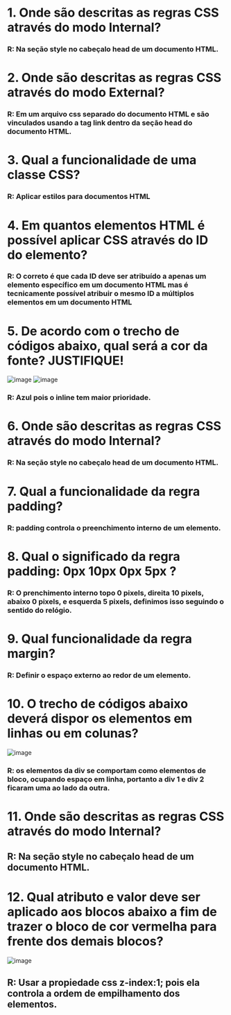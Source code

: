 # 1. Onde são descritas as regras CSS através do modo Internal?
### R: Na seção style no cabeçalo head de um documento HTML.

# 2. Onde são descritas as regras CSS através do modo External?
### R: Em um arquivo css separado do documento HTML e são vinculados usando a tag link dentro da seção head do documento HTML.

# 3. Qual a funcionalidade de uma classe CSS?
### R: Aplicar estilos para documentos HTML

# 4. Em quantos elementos HTML é possível aplicar CSS através do ID do elemento?
### R: O correto é que cada ID deve ser atribuído a apenas um elemento específico em um documento HTML mas é tecnicamente possível atribuir o mesmo ID a múltiplos elementos em um documento HTML

# 5. De acordo com o trecho de códigos abaixo, qual será a cor da fonte? JUSTIFIQUE!
![image](https://github.com/DanielFreitassc/FrontendTercaFeira/assets/129224303/c5ecc49e-776f-4eb4-a899-ba416e60cb1a) ![image](https://github.com/DanielFreitassc/FrontendTercaFeira/assets/129224303/6324e13e-aa28-47a4-9b00-e58647cfb3ac)


### R: Azul pois o inline tem maior prioridade.

# 6. Onde são descritas as regras CSS através do modo Internal?
### R: Na seção style no cabeçalo head de um documento HTML.

# 7. Qual a funcionalidade da regra padding?
### R: padding controla o preenchimento interno de um elemento.

# 8. Qual o significado da regra padding: 0px 10px 0px 5px ?
### R: O prenchimento interno  topo 0 pixels, direita 10 pixels, abaixo 0 pixels, e esquerda 5 pixels, definimos isso seguindo o sentido do relógio. 

# 9. Qual funcionalidade da regra margin?
### R: Definir o espaço externo ao redor de um elemento.

# 10. O trecho de códigos abaixo deverá dispor os elementos em linhas ou em colunas?
![image](https://github.com/DanielFreitassc/FrontendTercaFeira/assets/129224303/d764a350-9d55-4996-ae4c-e39d6b2c0d8a)

### R: os elementos da div se comportam como elementos de bloco, ocupando espaço em linha, portanto a div 1 e div 2 ficaram uma ao lado da outra.

# 11. Onde são descritas as regras CSS através do modo Internal?
## R: Na seção style no cabeçalo head de um documento HTML.

# 12. Qual atributo e valor deve ser aplicado aos blocos abaixo a fim de trazer o bloco de cor vermelha para frente dos demais blocos?
![image](https://github.com/DanielFreitassc/FrontendTercaFeira/assets/129224303/20cea6da-603d-482d-9849-ccdd9e375149)

## R: Usar a propiedade css z-index:1; pois ela controla a ordem de empilhamento dos elementos.
